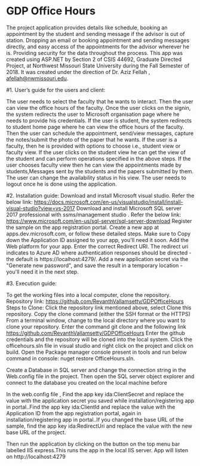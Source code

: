 
# GDP Office Hours

 The project application provides details like schedule, booking an appointment by the student and sending message if the advisor is out of station. Dropping an email or booking appointment and sending messages directly, and easy access of the appointments for the advisor wherever he is. Providing security for the data throughout the process.
This app was created using ASP.NET by Section 2 of CSIS 44692, Graduate Directed Project, at Northwest Missouri State University during the Fall Semester of 2018. It was created under the direction of Dr. Aziz Fellah , afellah@nwmissouri.edu.

#1. User’s guide for the users and client:

The user needs to select the faculty that he wants to interact. Then the user can view the office hours of the faculty. 
Once the user clicks on the signin, the system redirects the user to Microsoft organisation page where he needs to provide his credentials.
If the user is student, the system redirects to student home page where he can view the office hours of the faculty.
Then the user can schedule the appointment, send/view  messages, capture the notes/submit the photo of the paper that he wants.
If the user is a faculty, then he is provided with options to choose i.e., student view or faculty view.
If the user clicks on the student view he can get the view of the student and can perform operations specified in the above steps.
If the user chooses faculty view then he can view the appointments made by students,Messages sent by the students and the papers submitted by them.
The user can change the availability status in his view.
The user needs to logout once he is done using the application.

#2. Installation guide:
Download and install Microsoft visual studio. Refer the below link:
https://docs.microsoft.com/en-us/visualstudio/install/install-visual-studio?view=vs-2017
Download and install Microsoft SQL server 2017 professional with ssms/management studio . Refer the below link:
https://www.microsoft.com/en-us/sql-server/sql-server-download
Register the sample on the app registration portal.
Create a new app at apps.dev.microsoft.com, or follow these detailed steps. Make sure to Copy down the Application ID assigned to your app, you'll need it soon.
Add the Web platform for your app.
Enter the correct Redirect URI. The redirect uri indicates to Azure AD where authentication responses should be directed - the default is https://localhost:4279/.
Add a new application secret via the "Generate new password", and save the result in a temporary location - you'll need it in the next step.

#3. Execution guide:

To get the working files into a local computer, clone the repository.
       Repository link: https://github.com/RevanthVallamsetty/GDPOfficeHours
       Steps to Clone:
Click the repository link mentioned above, select Clone this repository.
Copy the clone command (either the SSH format or the HTTPS)
From a terminal window, change to the local directory where you want to clone your repository.
Enter the command git clone and the following link https://github.com/RevanthVallamsetty/GDPOfficeHours
Enter the github credentials and the repository will be cloned into the local system.
 Click the officehours.sln file in visual studio and right click on the project and click on build.
 Open the Package manager console present in tools and run below command in console:
              nuget restore OfficeHours.sln.
      
Create a Database in SQL server and change the connection string in the Web.config file in the project. Then open the SQL server object explorer and connect to the database you created on the local machine before
      
 In the web.config file , Find the app key ida:ClientSecret and replace the value with the application secret you saved while installation/registering app in portal..Find the app key ida:ClientId and replace the value with the Application ID from the app registration portal, again in installation/registering app in portal..If you changed the base URL of the sample, find the app key ida:RedirectUri and replace the value with the new base URL of the project.
        
 Then run the application by clicking on the button on the top menu bar labelled IIS express.This runs the app in the local IIS server. App will listen on http://localhost:4279 




